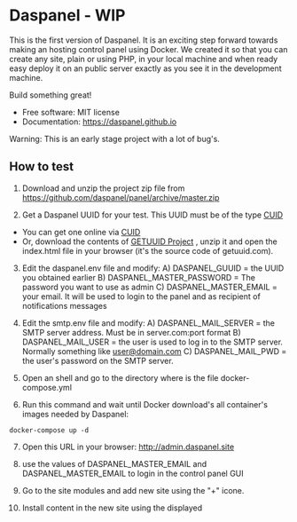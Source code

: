 # Daspanel - WIP

This is the first version of Daspanel. It is an exciting step forward towards 
making an hosting control panel using Docker. We created it so that you can 
create any site, plain or using PHP, in your local machine and when ready easy 
deploy it on an public server exactly as you see it in the development machine.

Build something great!

* Free software: MIT license
* Documentation: <https://daspanel.github.io>

Warning: This is an early stage project with a lot of bug's.

## How to test

1) Download and unzip the project zip file from 
https://github.com/daspanel/panel/archive/master.zip

2) Get a Daspanel UUID for your test. This UUID must be of the type 
[CUID](https://github.com/ericelliott/cuid)
* You can get one online via [CUID](http://getuuid.com)
* Or, download the contents of 
[GETUUID Project](https://github.com/daspanel/getuuid.github.io/archive/master.zip)
, unzip it and open the index.html file in your browser (it's the source code 
of getuuid.com).

3) Edit the daspanel.env file and modify:
A) DASPANEL_GUUID = the UUID you obtained earlier
B) DASPANEL_MASTER_PASSWORD = The password you want to use as admin
C) DASPANEL_MASTER_EMAIL = your email. It will be used to login to the panel and as recipient of notifications messages

4) Edit the smtp.env file and modify:
A) DASPANEL_MAIL_SERVER = the SMTP server address. Must be in server.com:port format
B) DASPANEL_MAIL_USER = the user is used to log in to the SMTP server. Normally something like user@domain.com
C) DASPANEL_MAIL_PWD = the user's password on the SMTP server.

5) Open an shell and go to the directory where is the file docker-compose.yml

6) Run this command and wait until Docker download's all container's images needed by Daspanel:
```shell
docker-compose up -d
```

7) Open this URL in your browser: http://admin.daspanel.site

8) use the values of DASPANEL_MASTER_EMAIL and DASPANEL_MASTER_EMAIL to login in the control panel GUI

9) Go to the site modules and add new site using the "+" icone.

10) Install content in the new site using the displayed
